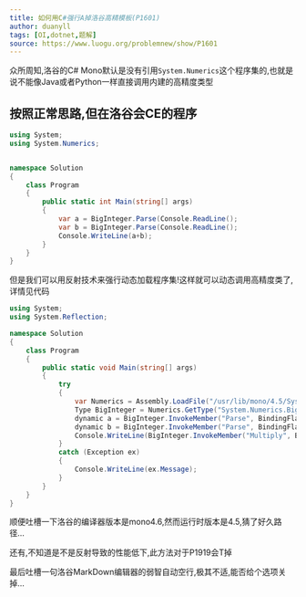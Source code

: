 ```yaml
---
title: 如何用C#强行A掉洛谷高精模板(P1601)
author: duanyll
tags: [OI,dotnet,题解]
source: https://www.luogu.org/problemnew/show/P1601
---
```


众所周知,洛谷的C# Mono默认是没有引用`System.Numerics`这个程序集的,也就是说不能像Java或者Python一样直接调用内建的高精度类型

<!-- more -->

## 按照正常思路,但在洛谷会CE的程序

```csharp
using System;
using System.Numerics;


namespace Solution
{
    class Program
    {
        public static int Main(string[] args)
        {
            var a = BigInteger.Parse(Console.ReadLine();
            var b = BigInteger.Parse(Console.ReadLine();
            Console.WriteLine(a+b);
        } 
    }  
}
```

但是我们可以用反射技术来强行动态加载程序集!这样就可以动态调用高精度类了,详情见代码

```csharp
using System;
using System.Reflection;

namespace Solution
{
    class Program
    {
        public static void Main(string[] args)
        {
            try
            {
                var Numerics = Assembly.LoadFile("/usr/lib/mono/4.5/System.Numerics.dll");
                Type BigInteger = Numerics.GetType("System.Numerics.BigInteger");
                dynamic a = BigInteger.InvokeMember("Parse", BindingFlags.Static | BindingFlags.InvokeMethod | BindingFlags.Public, null, null, new object[] { Console.ReadLine() });
                dynamic b = BigInteger.InvokeMember("Parse", BindingFlags.Static | BindingFlags.InvokeMethod | BindingFlags.Public, null, null, new object[] { Console.ReadLine() });
                Console.WriteLine(BigInteger.InvokeMember("Multiply", BindingFlags.Static | BindingFlags.InvokeMethod | BindingFlags.Public, null, null, new object[] { a, b }).ToString());
            }
            catch (Exception ex)
            {
                Console.WriteLine(ex.Message);
            }
        }
    }
}
```

顺便吐槽一下洛谷的编译器版本是mono4.6,然而运行时版本是4.5,猜了好久路径...

还有,不知道是不是反射导致的性能低下,此方法对于P1919会T掉

最后吐槽一句洛谷MarkDown编辑器的弱智自动空行,极其不适,能否给个选项关掉...